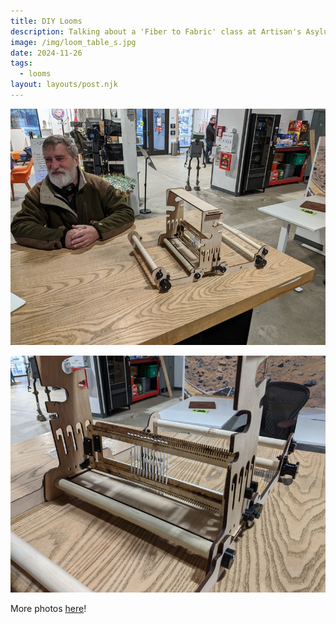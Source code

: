 ```yaml
---
title: DIY Looms
description: Talking about a 'Fiber to Fabric' class at Artisan's Asylum.
image: /img/loom_table_s.jpg
date: 2024-11-26
tags:
  - looms
layout: layouts/post.njk
---
```


![](/img/loom_table_s.jpg)

![](/img/loom_closeup_s.jpg)

More photos [here](https://photos.app.goo.gl/cGC2JCqqXthxd7sJ6)!

